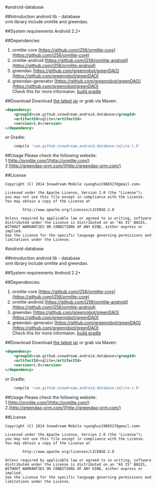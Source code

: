#android-database

##Introduction
android lib - database   
orm library include ormlite and greendao.

##System requirements
Android 2.2+

##Dependencies
1. ormlite-core [https://github.com/j256/ormlite-core](https://github.com/j256/ormlite-core)
2. ormlite-android [https://github.com/j256/ormlite-android](https://github.com/j256/ormlite-android)
3. greendao [https://github.com/greenrobot/greenDAO](https://github.com/greenrobot/greenDAO)
4. greendao-generator [https://github.com/greenrobot/greenDAO](https://github.com/greenrobot/greenDAO)    
Check this for more informaion. [build.gradle](https://github.com/snowdream/android-database/blob/master/lib/build.gradle)

##Download
Download [the latest jar][1] or grab via Maven:

```xml
<dependency>
    <groupId>com.github.snowdream.android.database</groupId>
    <artifactId>sqlite</artifactId>
    <version>1.0</version>
</dependency>
```

or Gradle:
```groovy
    compile 'com.github.snowdream.android.database:sqlite:1.0'
```

##Usage
Please check the following website:  
1.[http://ormlite.com/](http://ormlite.com/)     
2.[http://greendao-orm.com/](http://greendao-orm.com/)   

##License
```
Copyright (C) 2014 Snowdream Mobile <yanghui1986527@gmail.com>

Licensed under the Apache License, Version 2.0 (the "License");
you may not use this file except in compliance with the License.
You may obtain a copy of the License at

        http://www.apache.org/licenses/LICENSE-2.0

Unless required by applicable law or agreed to in writing, software
distributed under the License is distributed on an "AS IS" BASIS,
WITHOUT WARRANTIES OR CONDITIONS OF ANY KIND, either express or implied.
See the License for the specific language governing permissions and
limitations under the License.
```

[1]:https://oss.sonatype.org/service/local/artifact/maven/redirect?r=releases&g=com.github.snowdream.android.database&a=sqlite&v=1.0&e=jar
#android-database

##Introduction
android lib - database   
orm library include ormlite and greendao.

##System requirements
Android 2.2+

##Dependencies
1. ormlite-core [https://github.com/j256/ormlite-core](https://github.com/j256/ormlite-core)
2. ormlite-android [https://github.com/j256/ormlite-android](https://github.com/j256/ormlite-android)
3. greendao [https://github.com/greenrobot/greenDAO](https://github.com/greenrobot/greenDAO)
4. greendao-generator [https://github.com/greenrobot/greenDAO](https://github.com/greenrobot/greenDAO)    
Check this for more informaion. [build.gradle](https://github.com/snowdream/android-database/blob/master/lib/build.gradle)

##Download
Download [the latest jar][1] or grab via Maven:

```xml
<dependency>
    <groupId>com.github.snowdream.android.database</groupId>
    <artifactId>sqlite</artifactId>
    <version>1.0</version>
</dependency>
```

or Gradle:
```groovy
    compile 'com.github.snowdream.android.database:sqlite:1.0'
```

##Usage
Please check the following website:  
1.[http://ormlite.com/](http://ormlite.com/)     
2.[http://greendao-orm.com/](http://greendao-orm.com/)   

##License
```
Copyright (C) 2014 Snowdream Mobile <yanghui1986527@gmail.com>

Licensed under the Apache License, Version 2.0 (the "License");
you may not use this file except in compliance with the License.
You may obtain a copy of the License at

        http://www.apache.org/licenses/LICENSE-2.0

Unless required by applicable law or agreed to in writing, software
distributed under the License is distributed on an "AS IS" BASIS,
WITHOUT WARRANTIES OR CONDITIONS OF ANY KIND, either express or implied.
See the License for the specific language governing permissions and
limitations under the License.
```

[1]:https://oss.sonatype.org/service/local/artifact/maven/redirect?r=releases&g=com.github.snowdream.android.database&a=sqlite&v=1.0&e=jar
